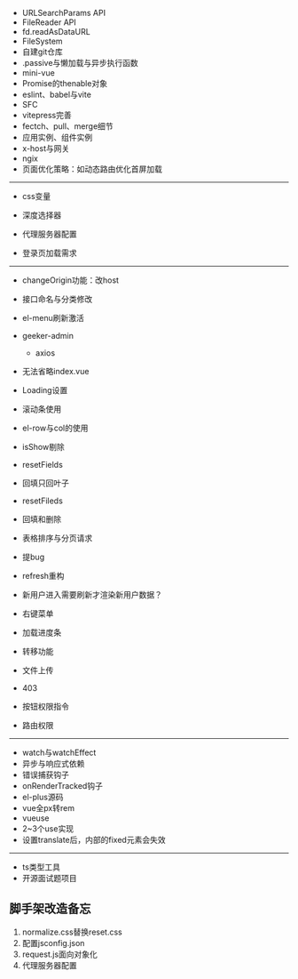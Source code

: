 - URLSearchParams API
- FileReader API 
- fd.readAsDataURL
- FileSystem
- 自建git仓库
- .passive与懒加载与异步执行函数
- mini-vue
- Promise的thenable对象
- eslint、babel与vite
- SFC
- vitepress完善
- fectch、pull、merge细节
- 应用实例、组件实例
- x-host与网关
- ngix
- 页面优化策略：如动态路由优化首屏加载

---

- css变量
- 深度选择器
- 代理服务器配置

- 登录页加载需求

---

- changeOrigin功能：改host
- 接口命名与分类修改
- el-menu刷新激活
- geeker-admin
  - axios
- 无法省略index.vue
- Loading设置
- 滚动条使用
- el-row与col的使用
- isShow剔除
- resetFields
- 回填只回叶子
- resetFileds
- 回填和删除
- 表格排序与分页请求
- 提bug
- refresh重构



- 新用户进入需要刷新才渲染新用户数据？
- 右键菜单
- 加载进度条
- 转移功能
- 文件上传



- 403
- 按钮权限指令
- 路由权限

---

- watch与watchEffect
- 异步与响应式依赖
- 错误捕获钩子
- onRenderTracked钩子
- el-plus源码
- vue全px转rem
- vueuse
- 2~3个use实现
- 设置translate后，内部的fixed元素会失效

---

- ts类型工具
- 开源面试题项目



## 脚手架改造备忘

1. normalize.css替换reset.css
2. 配置jsconfig.json
3. request.js面向对象化
4. 代理服务器配置
